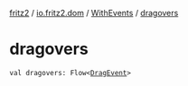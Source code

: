 [fritz2](../../index.md) / [io.fritz2.dom](../index.md) / [WithEvents](index.md) / [dragovers](./dragovers.md)

# dragovers

`val dragovers: Flow<`[`DragEvent`](https://kotlinlang.org/api/latest/jvm/stdlib/org.w3c.dom/-drag-event/index.html)`>`